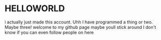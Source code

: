 # HELLOWORLD
i actually just made this account. Uhh I have programmed a thing or two. Maybe three! welcome to my github page maybe youll stick around I don't know if you can even follow people on here
